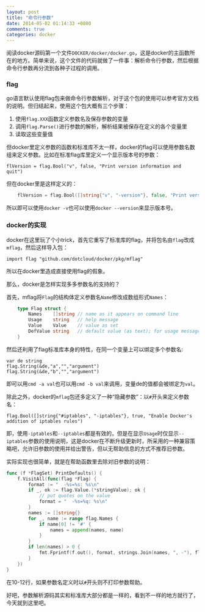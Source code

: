 ```yaml
---
layout: post
title: "命令行参数"
date: 2014-05-02 01:14:33 +0800
comments: true
categories: docker
---
```


阅读docker源码第一个文件`DOCKER/docker/docker.go`，这是docker的主函数所在的地方。简单来说，这个文件的代码就做了一件事：解析命令行参数，然后根据命令行参数再分流到各种子过程的调用。

<!-- more -->

### flag

go语言默认使用flag包来做命令行参数解析，对于这个包的使用可以参考官方文档的说明。但归结起来，使用这个包大概有三个步骤：

1. 使用`flag.XXX`函数定义参数名及保存参数的变量
2. 调用`flag.Parse()`进行参数的解析，解析结果被保存在定义的各个变量里
3. 读取这些变量值

但docker里定义参数的函数和标准库不太一样，docker的flag可以使用参数名数组来定义参数。比如在标准flag库里定义一个显示版本号的参数：

	flVersion = flag.Bool("v", false, "Print version information and quit")

但在docker里是这样定义的：

```go docker/docker.go
	flVersion = flag.Bool([]string{"v", "-version"}, false, "Print version information and quit")
```
	
所以即可以使用`docker -v`也可以使用`docker --version`来显示版本号。

### docker的实现

docker在这里玩了个小trick，首先它重写了标准库的flag，并将包名由`flag`改成`mflag`，然后这样导入包：

	import flag "github.com/dotcloud/docker/pkg/mflag"

所以在docker里造成直接使用flag的假象。

那么，docker是怎样实现多多参数名的支持的？

首先，mflag将`Flag`的结构体定义参数名`Name`修改成数组形式`Names`：

```go pkg/mflag/flag.go
	type Flag struct {
	    Names    []string // name as it appears on command line
	    Usage    string   // help message
	    Value    Value    // value as set
	    DefValue string   // default value (as text); for usage message
	}
```
	
然后还利用了flag标准库本身的特性，在同一个变量上可以绑定多个参数名:

	var de string
	flag.String(&de,"a","","argument")
	flag.String(&de,"b","","argument")

即可以用`cmd -a val`也可以用`cmd -b val`来调用，变量de的值都会被绑定为`val`。

除此之外，docker的`mflag`包还多定义了一种“隐藏参数”：以`#`开头来定义参数名：

	flag.Bool([]string{"#iptables", "-iptables"}, true, "Enable Docker's addition of iptables rules")
	
即，使用`-iptables`和`--iptables`都是有效的，但是在显示`Usage`时仅显示`--iptables`参数的使用说明，这是docker在不断升级更新时，所采用的一种兼容策略吧，允许旧参数的使用并给出警告，但以无帮助信息的方式不推荐旧参数。

实际实现也很简单，就是在帮助函数里去除对旧参数的说明：

```go pkg/mflag/flag.go
func (f *FlagSet) PrintDefaults() {
    f.VisitAll(func(flag *Flag) {
        format := "  -%s=%s: %s\n"
        if _, ok := flag.Value.(*stringValue); ok {
            // put quotes on the value
            format = "  -%s=%q: %s\n"
        }
        names := []string{}
        for _, name := range flag.Names {
            if name[0] != '#' {
                names = append(names, name)
            }
        }
        if len(names) > 0 {
            fmt.Fprintf(f.out(), format, strings.Join(names, ", -"), flag.DefValue, flag.Usage)
        }
    })
}
```
	
在10-12行，如果参数名定义时以`#`开头则不打印参数帮助。

好吧，参数解析源码其实和标准库大部分都是一样的，看到不一样的地方就行了，今天就到这里吧。